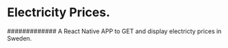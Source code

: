 # Electricity Prices.

############# A React Native APP to GET and display electricty prices in Sweden.
